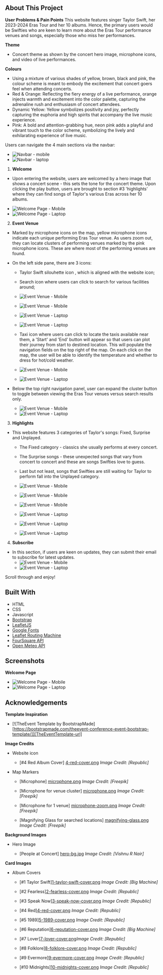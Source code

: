## About This Project
**User Problems & Pain Points**
This website features singer Taylor Swift, her 2023-2024 Eras Tour and her 10 albums. Hence, the primary users would be Swifties who are keen to learn more about the Eras Tour performance venues and songs, especially those who miss her performances.

**Theme**
* Concert theme as shown by the concert hero image, microphone icons, and video of live performances.

**Colours**
* Using a mixture of various shades of yellow, brown, black and pink, the colour scheme is meant to embody the excitement that concert goers feel when attending concerts. 
* Red & Orange: Reflecting the fiery energy of a live performance, orange injects warmth and excitement into the color palette, capturing the adrenaline rush and enthusiasm of concert attendees. 
* Dynamic Yellow: Yellow symbolizes positivity and joy, perfectly capturing the euphoria and high spirits that accompany the live music experience.
* Pink: A bold and attention-grabbing hue, neon pink adds a playful and vibrant touch to the color scheme, symbolizing the lively and exhilarating experience of live music.

Users can navigate the 4 main sections via the navbar:
* ![Navbar - mobile](assets/img/screen-shots/mobile/2.%20mobile-navbar.png)
* ![Navbar - laptop](assets/img/screen-shots/laptop/2.%20laptop-navbar.png)


1. **Welcome**
- Upon entering the website, users are welcomed by a hero image that shows a concert scene - this sets the tone for the concert theme. Upon clicking the play button, users are brought to section #3 'highlights' where they can find songs of Taylor's various Eras across her 10 albums.
* ![Welcome Page - Mobile](assets/img/screen-shots/mobile/1.%20mobile-welcome.png)
* ![Welcome Page - Laptop](assets/img/screen-shots/mobile/1.%20laptop-welcome.png)

2. **Event Venue**
- Marked by microphone icons on the map, yellow microphone icons indicate each unique performing Eras Tour venue. 
As users zoom out, they can locate clusters of performing venues marked by the pink microphone icons. These are where most of the performing venues are found.

- On the left side pane, there are 3 icons: 
   * Taylor Swift silouhette icon , which is aligned with the website icon;
   * Search icon where users can click to search for various facilities around; 
   * ![Event Venue - Mobile](assets/img/screen-shots/mobile/3.%20mobile-event-venue-search-location-function.png)
   * ![Event Venue - Mobile](assets/img/screen-shots/mobile/3.%20mobile-event-venue-search-location-result.png)

   * ![Event Venue - Laptop](assets/img/screen-shots/laptop/3.%20laptop-event-venue-search-location-function.png)
   * ![Event Venue - Laptop](assets/img/screen-shots/laptop/3.%20laptop-event-venue-search-location-result.png)

   * Taxi icon where users can click to locate the taxis available near them, a 'Start' and 'End' button will appear so that users can plot their journey from start to destined location. This will populate the navigation fields on the top right of the map. On each click on the map, the user will be able to identify the temperature and whether to dress for hot/cold weather.
   * ![Event Venue - Mobile](assets/img/screen-shots/mobile/3.mobile-event-venue-user-route-taxi-weather)
   * ![Event Venue - Laptop](assets/img/screen-shots/laptop/3.%20laptop-event-venue-user-route-taxi-weather.png)
   
- Below the top right navigation panel, user can expand the cluster button to toggle between viewing the Eras Tour venues versus search results only.
    * ![Event Venue - Mobile](assets/img/screen-shots/mobile/3.mobile-event-venue-venue-markers.png)
    * ![Event Venue - Laptop](assets/img/screen-shots/laptop/3.%20laptop-event-venue-venue-markers.png)

3. **Highlights**
- This website features 3 categories of Taylor's songs: Fixed, Surprise and Unplayed.
    * The Fixed category - classics she usually performs at every concert.
    * The Surprise songs - these unexpected songs that vary from concert to concert and these are songs Swifties love to guess.
    * Last but not least, songs that Swifties are still waiting for Taylor to perform fall into the Unplayed category.
    * ![Event Venue - Mobile](assets/img/screen-shots/mobile/4.%20mobile-highlights.png)
    * ![Event Venue - Mobile](assets/img/screen-shots/mobile/4.%20mobile-highlights-songs.png)
    * ![Event Venue - Mobile](assets/img/screen-shots/mobile/4.%20mobile-highlights-songs-videos.png)

    * ![Event Venue - Laptop](assets/img/screen-shots/laptop/4.%20laptop-highlights.png)
    * ![Event Venue - Laptop](assets/img/screen-shots/laptop/4.%20laptop-highlights-songs.png)
    * ![Event Venue - Laptop](assets/img/screen-shots/laptop/4.%20laptop-highlights-songs-videos.png)

4. **Subscribe**
- In this section, if users are keen on updates, they can submit their email to subscribe for latest updates.
    * ![Event Venue - Mobile](assets/img/screen-shots/mobile/5.%20mobile-subscribe.png)
    * ![Event Venue - Laptop](assets/img/screen-shots/laptop/5.%20laptop-subscribe.png)

Scroll through and enjoy!

## Built With
* HTML
* CSS
* Javascript
* [Bootstrap](https://getbootstrap.com)
* [LeafletJS](https://leafletjs.com/) 
* [Google Fonts](https://fonts.googleapis.com)
* [Leaflet Routing Machine](https://www.liedman.net/leaflet-routing-machine/)
* [FourSquare API](https://foursquare.com/developers/home)
* [Open Meteo API](https://open-meteo.com/)

## Screenshots
**Welcome Page**
* ![Welcome Page - Mobile](assets/img/screen-shots/mobile/1.%20mobile-welcome.png)
* ![Welcome Page - Laptop](assets/img/screen-shots/mobile/1.%20mobile-welcome.png)





## Acknowledgements

**Template Inspiration**
* [![TheEvent Template by BootstrapMade][https://bootstrapmade.com/theevent-conference-event-bootstrap-template/]][TheEventTemplate-url]

**Image Credits**
- Website icon

    - [#4 Red Album Cover] [4-red-cover.png](https://en.wikipedia.org/wiki/Red_(Taylor%27s_Version)) *Image Credit: [Republic]*


- Map Markers

    - [Microphone] [microphone.png](https://www.flaticon.com/free-icons/microphone) *Image Credit: [Freepik]*

    - [Microphone for venue cluster] [microphone.png](https://www.flaticon.com/free-icons/microphone) *Image Credit: [Freepik]*

    - [Microphone for 1 venue] [microphone-zoom.png](https://www.flaticon.com/free-icons/microphone) *Image Credit: [Freepik]*

    - [Magnifying Glass for searched locations] [magnifying-glass.png](https://www.flaticon.com/free-icons/magnifying-glass) *Image Credit: [Freepik]*


**Background Images**
- Hero Image

    - [People at Concert] [hero-bg.jpg](https://www.pexels.com/photo/people-at-concert-1105666/) *Image Credit: [Vishnu R Nair]*

**Card Images**
- Album Covers

    - [#1 Taylor Swift][1-taylor-swift-cover.png](https://en.wikipedia.org/wiki/Taylor_Swift_(album)) *Image Credit: [Big Machine]*

    - [#2 Fearless][2-fearless-cover.png](https://en.wikipedia.org/wiki/Fearless_(Taylor%27s_Version)) *Image Credit: [Republic]*

    - [#3 Speak Now][3-speak-now-cover.png](https://en.wikipedia.org/wiki/Speak_Now_(Taylor%27s_Version)) *Image Credit: [Republic]*

    - [#4 Red][4-red-cover.png](https://en.wikipedia.org/wiki/Red_(Taylor%27s_Version)) *Image Credit: [Republic]*

    - [#5 1989][5-1989-cover.png](https://en.wikipedia.org/wiki/1989_(Taylor%27s_Version)) *Image Credit: [Republic]*

    - [#6 Reputation][6-reputation-cover.png](https://en.wikipedia.org/wiki/Reputation_(album)) *Image Credit: [Big Machine]*

    - [#7 Lover][7-lover-cover.png](https://en.wikipedia.org/wiki/Lover_(album))*Image Credit: [Republic]*

    - [#8 Folklore][8-folklore-cover.png](https://en.wikipedia.org/wiki/Folklore_(Taylor_Swift_album)) *Image Credit: [Republic]*

    - [#9 Evermore][9-evermore-cover.png](https://en.wikipedia.org/wiki/Evermore_(Taylor_Swift_album)) *Image Credit: [Republic]*

    - [#10 Midnights][10-midnights-cover.png](https://en.wikipedia.org/wiki/Midnights) *Image Credit: [Republic]*




